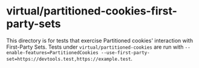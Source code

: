 # virtual/partitioned-cookies-first-party-sets

This directory is for tests that exercise Partitioned cookies' interaction with First-Party Sets.
Tests under `virtual/partitioned-cookies` are run with `--enable-features=PartitionedCookies --use-first-party-set=https://devtools.test,https://example.test`.
